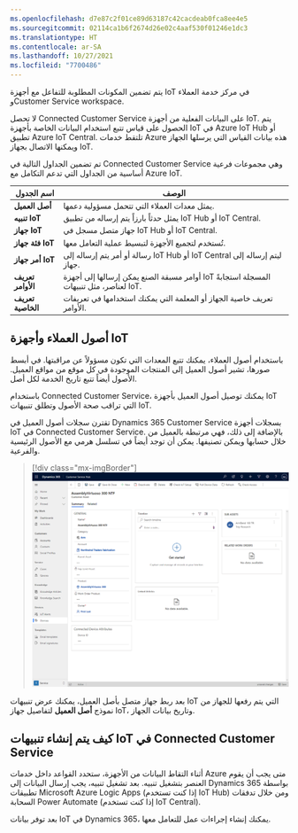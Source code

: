 ```yaml
---
ms.openlocfilehash: d7e87c2f01ce89d63187c42cacdeab0fca8ee4e5
ms.sourcegitcommit: 02114ca1b6f2674d26e02c4aaf530f01246e1dc3
ms.translationtype: HT
ms.contentlocale: ar-SA
ms.lasthandoff: 10/27/2021
ms.locfileid: "7700486"
---
```

يتم تضمين المكونات المطلوبة للتفاعل مع أجهزة IoT في مركز خدمة العملاء وCustomer Service workspace.

لا تحصل Connected Customer Service على البيانات الفعلية من أجهزة IoT.
يتم الحصول على قياس تتبع استخدام البيانات الخاصة بأجهزة IoT في Azure IoT Hub أو تطبيق Azure IoT Central. تلتقط خدمات Azure هذه بيانات القياس التي يرسلها الجهاز ويمكنها الاتصال بجهاز IoT.

تم تضمين الجداول التالية في Connected Customer Service وهي مجموعات فرعية أساسية من الجداول التي تدعم التكامل مع Azure IoT.

| **اسم الجدول**          | **الوصف**                                                                                     |
|-------------------------|-----------------------------------------------------------------------------------------------------|
| **أصل العميل**      | يمثل معدات العملاء التي تتحمل مسؤولية دعمها.                             |
| **تنبيه IoT**           | يمثل حدثاً بارزاً يتم إرساله من تطبيق IoT Hub أو IoT Central.                                     |
| **جهاز IoT**          | جهاز متصل مسجل في IoT Hub أو IoT Central.                                            |
| **فئة جهاز IoT** | تُستخدم لتجميع الأجهزة لتبسيط عملية التعامل معها.                                    |
| **أمر جهاز IoT**  | رسالة أو أمر يتم إرساله إلى IoT Hub أو IoT Central ليتم إرساله إلى جهاز.                     |
| **تعريف الأوامر**  | أوامر مسبقة الصنع يمكن إرسالها إلى أجهزة IoT المسجلة استجابةً لعناصر، مثل تنبيهات IoT. |
| **تعريف الخاصية** | تعريف خاصية الجهاز أو المعلمة التي يمكنك استخدامها في تعريفات الأوامر.                 |

## <a name="customer-assets-and-iot-devices"></a>أصول العملاء وأجهزة IoT

باستخدام أصول العملاء، يمكنك تتبع المعدات التي تكون مسؤولاً عن مراقبتها. في أبسط صورها، تشير أصول العميل إلى المنتجات الموجودة في كل موقع من مواقع العميل. الأصول أيضاً تتبع تاريخ الخدمة لكل أصل.

باستخدام Connected Customer Service، يمكنك توصيل أصول العميل بأجهزة IoT التي تراقب صحة الأصول وتطلق تنبيهات IoT.

تقترن سجلات أصول العميل في Dynamics 365 Customer Service بسجلات أجهزة IoT في Connected Customer Service. بالإضافة إلى ذلك، فهي مرتبطة بالعميل من خلال حسابها ويمكن تصنيفها. يمكن أن توجد أيضاً في تسلسل هرمي مع الأصول الرئيسية والفرعية.

> [!div class="mx-imgBorder"]
> ![لقطة شاشة لنموذج أصول العميل في مركز Dynamics 365 Customer Service.](../media/4-customer-asset.png)

بعد ربط جهاز متصل بأصل العميل، يمكنك عرض تنبيهات IoT التي يتم رفعها للجهاز من نموذج **أصل العميل** لتفاصيل جهاز IoT، وتاريخ بيانات الجهاز.

## <a name="how-iot-alerts-are-generated-in-connected-customer-service"></a>كيف يتم إنشاء تنبيهات IoT في Connected Customer Service

أثناء التقاط البيانات من الأجهزة، ستحدد القواعد داخل خدمات Azure متى يجب أن يقوم العنصر بتشغيل تنبيه. بعد تشغيل تنبيه، يجب إرسال البيانات إلى Dynamics 365 بواسطة تطبيقات Microsoft Azure Logic Apps (إذا كنت تستخدم IoT Hub) ومن خلال تدفقات السحابة Power Automate (إذا كنت تستخدم IoT Central).

بعد توفر بيانات IoT في Dynamics 365، يمكنك إنشاء إجراءات عمل للتعامل معها.
